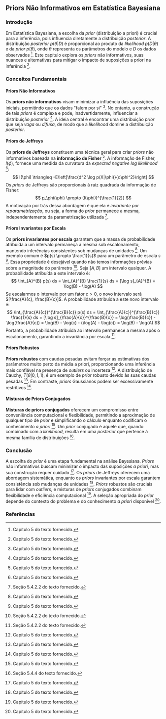 ## Priors Não Informativos em Estatística Bayesiana
### Introdução
Em Estatística Bayesiana, a escolha da *prior* (distribuição a priori) é crucial para a inferência, pois influencia diretamente a distribuição *posterior*. A distribuição *posterior* $p(\theta|D)$ é proporcional ao produto da *likelihood* $p(D|\theta)$ e da *prior* $p(\theta)$, onde $\theta$ representa os parâmetros do modelo e $D$ os dados observados [^1]. Este capítulo explora os *priors* não informativos, suas nuances e alternativas para mitigar o impacto de suposições a priori na inferência [^1].

### Conceitos Fundamentais
#### Priors Não Informativos
Os **priors não informativos** visam minimizar a influência das suposições iniciais, permitindo que os dados "falem por si" [^1]. No entanto, a construção de tais *priors* é complexa e pode, inadvertidamente, influenciar a distribuição *posterior* [^1]. A ideia central é encontrar uma distribuição *prior* que seja *vaga* ou *difusa*, de modo que a *likelihood* domine a distribuição *posterior*.

#### Priors de Jeffreys
Os **priors de Jeffreys** constituem uma técnica geral para criar *priors* não informativos baseada na **informação de Fisher** [^1]. A informação de Fisher, $I(\phi)$, fornece uma medida da curvatura da *expected negative log likelihood* [^1]:
$$ I(\phi) \triangleq -E\left[\frac{d^2 \log p(X|\phi)}{d\phi^2}\right] $$
Os *priors* de Jeffreys são proporcionais à raiz quadrada da informação de Fisher:
$$ p_\phi(\phi) \propto (I(\phi))^{\frac{1}{2}} $$
A motivação por trás dessa abordagem é que ela é *invariante por reparametrização*, ou seja, a forma do *prior* permanece a mesma, independentemente da parametrização utilizada [^18].

#### Priors Invariantes por Escala
Os **priors invariantes por escala** garantem que a massa de probabilidade atribuída a um intervalo permaneça a mesma sob escalonamento, mantendo inferências consistentes sob mudanças de unidades [^1]. Um exemplo comum é $p(s) \propto \frac{1}{s}$ para um parâmetro de escala $s$ [^1]. Essa propriedade é desejável quando não temos informações prévias sobre a magnitude do parâmetro [^18]. Seja $[A, B]$ um intervalo qualquer. A probabilidade atribuída a este intervalo é:
$$ \int_{A}^{B} p(s) ds = \int_{A}^{B} \frac{1}{s} ds = [\log s]_{A}^{B} = \log(B) - \log(A) $$
Se escalarmos o intervalo por um fator $c > 0$, o novo intervalo será $[\frac{A}{c}, \frac{B}{c}]$. A probabilidade atribuída a este novo intervalo é:
$$ \int_{\frac{A}{c}}^{\frac{B}{c}} p(s) ds = \int_{\frac{A}{c}}^{\frac{B}{c}} \frac{1}{s} ds = [\log s]_{\frac{A}{c}}^{\frac{B}{c}} = \log(\frac{B}{c}) - \log(\frac{A}{c}) = \log(B) - \log(c) - (\log(A) - \log(c)) = \log(B) - \log(A) $$
Portanto, a probabilidade atribuída ao intervalo permanece a mesma após o escalonamento, garantindo a invariância por escala [^18].

#### Priors Robustos
**Priors robustos** com caudas pesadas evitam forçar as estimativas dos parâmetros muito perto da média a priori, proporcionando uma inferência mais confiável na presença de *outliers* ou incerteza [^1]. A distribuição de Cauchy, $T(\theta|0,1,1)$, é um exemplo de *prior* robusto devido às suas caudas pesadas [^1]. Em contraste, *priors* Gaussianos podem ser excessivamente restritivos [^1].

#### Misturas de Priors Conjugados
**Misturas de priors conjugados** oferecem um compromisso entre conveniência computacional e flexibilidade, permitindo a aproximação de qualquer tipo de *prior* e simplificando o cálculo enquanto codificam o conhecimento *a priori* [^1]. Um *prior* conjugado é aquele que, quando combinado com a *likelihood*, resulta em uma *posterior* que pertence à mesma família de distribuições [^21].

### Conclusão
A escolha do *prior* é uma etapa fundamental na análise Bayesiana. *Priors* não informativos buscam minimizar o impacto das suposições *a priori*, mas sua construção requer cuidado [^1]. Os *priors* de Jeffreys oferecem uma abordagem sistemática, enquanto os *priors* invariantes por escala garantem consistência sob mudanças de unidades [^1]. *Priors* robustos são cruciais para lidar com *outliers*, e misturas de *priors* conjugados combinam flexibilidade e eficiência computacional [^1]. A seleção apropriada do *prior* depende do contexto do problema e do conhecimento *a priori* disponível [^1].

### Referências
[^1]: Capítulo 5 do texto fornecido.
[^18]: Seção 5.4.2.2 do texto fornecido.
[^21]: Seção 5.4.4 do texto fornecido.

<!-- END -->